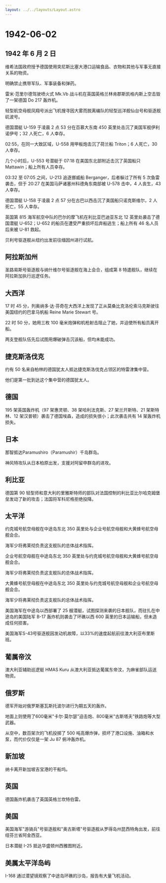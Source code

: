 ```yaml
---
layout: ../../layouts/Layout.astro
---
```


# 1942-06-02

## 1942 年 6 月 2 日

维希法国政府授予德国使用突尼斯比塞大港口运输食品、衣物和其他与军事无直接关系的物资。

明确禁止携带军队、军事装备和弹药。

雷米·范里尔德驾驶喷火式 Mk.Vb
战斗机在英国英格兰林肯郡斯凯格内斯上空击毁了一架德国 Do 217 轰炸机。

轻型航空母舰凤翔号派出飞机搜寻因大雾而脱离编队的轻型巡洋舰仙台号和驱逐舰矶波号。

德国潜艇 U-159 于凌晨 2 点 53 分在百慕大东南 450
英里处击沉了美国军舰伊利诺伊号；32 人死亡，6 人幸存。

02:55，在同一大致区域，U-558 用甲板炮击沉了荷兰船 Triton；6 人死亡，30
人幸存。

几个小时后，U-553 号潜艇于 07:18 在美国东北部附近击沉了英国船只
Mattawin；船上所有人员幸存。

03:32 至 07:05 之间，U-213 追逐挪威船 Berganger，后者躲过了所有 5
次鱼雷袭击，但于 20:27 在美国马萨诸塞州科德角东南部被 U-578 击中，4
人丧生，43 人幸存。

德国潜艇 U-158 于凌晨 2 点 57 分在古巴以西击沉了美国船只诺克斯维尔，2
人死亡，55 人幸存。

英国第 815 海军航空中队的巴尔的摩飞机在利比亚巴迪亚东北 12
英里处袭击了德国潜艇 U-652；U-652
的船员在遭受严重损坏后弃船逃生；船上所有 46 名人员后来被 U-81 救起。

贝利号驱逐舰从纽约出发前往缅因州进行试航。

## 阿拉斯加州

圣路易斯号驱逐舰与纳什维尔号驱逐舰在海上会合，组成第 8
特遣舰队，继续在阿拉斯加执行巡逻任务。

## 大西洋

17 时 45
分，列奥纳多·达·芬奇在大西洋上发现了正从莫桑比克洛伦索马克斯驶往美国纽约的巴拿马帆船
Reine Marie Stewart 号。

22 时 50 分，她用三枚 100
毫米炮弹和机枪射击阻止了她，并迫使所有船员离开船。

两支登舰队伍先后试图用爆破弹击沉该船，但均未能成功。

## 捷克斯洛伐克

约有 50 名来自柏林的德国犹太人抵达捷克斯洛伐克占领区的特雷津集中营。

他们是第一批到达这个集中营的德国犹太人。

## 德国

195 架英国轰炸机（97 架惠灵顿、38 架哈利法克斯、27 架兰开斯特、21
架斯特林、12 架汉普顿）袭击了德国埃森，造成的损失很小；此次袭击共有 14
架轰炸机损失。

## 日本

那智抵达Paramushiro（Paramushir）千岛群岛。

神风特攻队从日本柏原出发，支援对阿留申群岛的进攻。

## 利比亚

德国第 90
轻型师和意大利的里雅斯特师的部队对法国控制的利比亚比尔哈克姆堡垒发动了新的攻击；法国将军科尼格拒绝投降。

## 太平洋

约克城号航空母舰在中途岛东北 350
英里处与企业号航空母舰和大黄蜂号航空母舰会合。

海军少将弗莱彻负责这支舰队的总体战术指挥。

企业号航空母舰在中途岛东北 350
英里处与约克城号航空母舰和大黄蜂号航空母舰会合。

海军少将弗莱彻负责这支舰队的总体战术指挥。

大黄蜂号航空母舰在中途岛东北 350
英里处与约克城号航空母舰和企业号航空母舰会合。

海军少将弗莱彻负责这支舰队的总体战术指挥。

美国海军在中途岛以西部署了 25
艘潜艇，试图探测来袭的日本舰队，而驻扎在中途岛的美国陆军 B-17
轰炸机则袭击了环礁以西 600 英里的日本运输船，但未造成任何损害。

美国海军S-43号驱逐舰因发动机故障，以33%的速度起航前往澳大利亚布里斯班。

## 葡属帝汶

澳大利亚辅助巡逻艇 HMAS Kuru
从澳大利亚抵达葡属东帝汶，为麻雀部队运送物资。

## 俄罗斯

德军开始对俄罗斯塞瓦斯托波尔进行为期五天的轰炸。

地面上则使用了600毫米"卡尔·莫尔瑟"迫击炮、800毫米"古斯塔夫"铁路炮等大型武器。

从空中，数百架次的飞机投掷了 500
吨高爆炸弹，损坏了港口设施、油箱和水泵，而代价仅仅是一架 Ju 87
俯冲轰炸机。

## 新加坡

纳卡离开新加坡吉宝港的干船坞。

## 英国

德国轰炸机袭击了英国英格兰坎特伯雷。

## 美国

美国海军"游骑兵"号驱逐舰和"奥古斯塔"号驱逐舰从罗得岛州昆西特角出发，前往纽芬兰省阿金西亚。

日本潜艇 I-25 抵达华盛顿州西雅图附近。

## 美属太平洋岛屿

I-168 通过潜望镜观察了中途岛环礁的沙岛，报告有大量飞机活动。